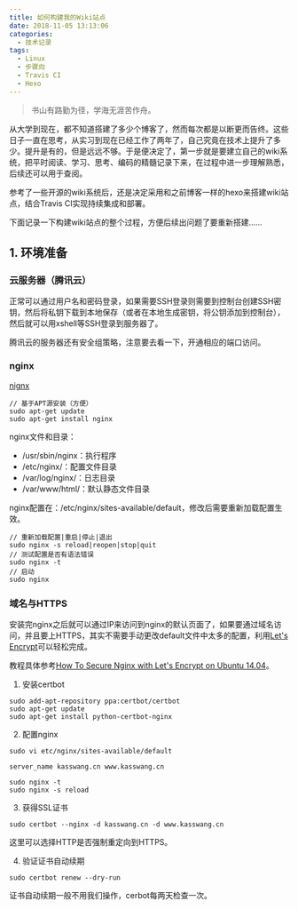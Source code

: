 ```yaml
---
title: 如何构建我的Wiki站点
date: 2018-11-05 13:13:06
categories:
  - 技术记录
tags:
  - Linux
  - 步骤向
  - Travis CI
  - Hexo
---
```


> 书山有路勤为径，学海无涯苦作舟。

从大学到现在，都不知道搭建了多少个博客了，然而每次都是以断更而告终。这些日子一直在思考，从实习到现在已经工作了两年了，自己究竟在技术上提升了多少。提升是有的，但是远远不够。于是便决定了，第一步就是要建立自己的wiki系统，把平时阅读、学习、思考、编码的精髓记录下来，在过程中进一步理解熟悉，后续还可以用于查阅。

参考了一些开源的wiki系统后，还是决定采用和之前博客一样的hexo来搭建wiki站点，结合Travis CI实现持续集成和部署。

下面记录一下构建wiki站点的整个过程，方便后续出问题了要重新搭建……

<!-- more -->

## 1. 环境准备


### 云服务器（腾讯云）

正常可以通过用户名和密码登录，如果需要SSH登录则需要到控制台创建SSH密钥，然后将私钥下载到本地保存（或者在本地生成密钥，将公钥添加到控制台），然后就可以用xshell等SSH登录到服务器了。

腾讯云的服务器还有安全组策略，注意要去看一下，开通相应的端口访问。

### nginx

[nignx](http://nginx.org/)

```
// 基于APT源安装（方便）
sudo apt-get update
sudo apt-get install nginx
```

nginx文件和目录：
- /usr/sbin/nginx：执行程序
- /etc/nginx/：配置文件目录
- /var/log/nginx/：日志目录
- /var/www/html/：默认静态文件目录

nginx配置在：/etc/nginx/sites-available/default，修改后需要重新加载配置生效。

```
// 重新加载配置|重启|停止|退出
sudo nginx -s reload|reopen|stop|quit
// 测试配置是否有语法错误
sudo nginx -t
// 启动
sudo nginx
```

### 域名与HTTPS

安装完nginx之后就可以通过IP来访问到nginx的默认页面了，如果要通过域名访问，并且要上HTTPS，其实不需要手动更改default文件中太多的配置，利用[Let's Encrypt](https://letsencrypt.org/)可以轻松完成。

教程具体参考[How To Secure Nginx with Let's Encrypt on Ubuntu 14.04](https://www.digitalocean.com/community/tutorials/how-to-secure-nginx-with-let-s-encrypt-on-ubuntu-14-04)。

1. 安装certbot
  ```
  sudo add-apt-repository ppa:certbot/certbot
  sudo apt-get update
  sudo apt-get install python-certbot-nginx
  ```

2. 配置nginx
  ```
  sudo vi etc/nginx/sites-available/default

  server_name kasswang.cn www.kasswang.cn

  sudo nginx -t
  sudo nginx -s reload
  ```

3. 获得SSL证书
  ```
  sudo certbot --nginx -d kasswang.cn -d www.kasswang.cn
  ```
  这里可以选择HTTP是否强制重定向到HTTPS。

4. 验证证书自动续期
  ```
  sudo certbot renew --dry-run
  ```
  证书自动续期一般不用我们操作，cerbot每两天检查一次。
